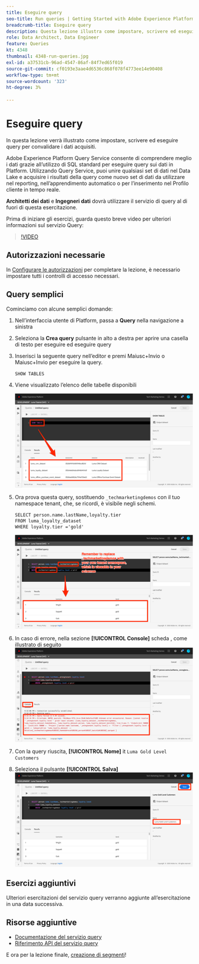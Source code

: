 ```yaml
---
title: Eseguire query
seo-title: Run queries | Getting Started with Adobe Experience Platform for Data Architects and Data Engineers
breadcrumb-title: Eseguire query
description: Questa lezione illustra come impostare, scrivere ed eseguire query per convalidare i dati acquisiti.
role: Data Architect, Data Engineer
feature: Queries
kt: 4348
thumbnail: 4348-run-queries.jpg
exl-id: a37531cb-96ad-4547-86af-84f7ed65f019
source-git-commit: cf0193e3aae4d6536c868f078f4773ee14e90408
workflow-type: tm+mt
source-wordcount: '323'
ht-degree: 3%

---
```


# Eseguire query

<!-- 15 min-->
In questa lezione verrà illustrato come impostare, scrivere ed eseguire query per convalidare i dati acquisiti.

Adobe Experience Platform Query Service consente di comprendere meglio i dati grazie all’utilizzo di SQL standard per eseguire query sui dati in Platform. Utilizzando Query Service, puoi unire qualsiasi set di dati nel Data Lake e acquisire i risultati della query come nuovo set di dati da utilizzare nel reporting, nell’apprendimento automatico o per l’inserimento nel Profilo cliente in tempo reale.

**Architetti dei dati** e **Ingegneri dati** dovrà utilizzare il servizio di query al di fuori di questa esercitazione.

Prima di iniziare gli esercizi, guarda questo breve video per ulteriori informazioni sul servizio Query:
>[!VIDEO](https://video.tv.adobe.com/v/29795?quality=12&learn=on)

## Autorizzazioni necessarie

In [Configurare le autorizzazioni](configure-permissions.md) per completare la lezione, è necessario impostare tutti i controlli di accesso necessari.

<!-- Settings > **[!UICONTROL Services]** > **[!UICONTROL Query Service]**
* Permission items Data Management > **[!UICONTROL View Datasets]** and  **[!UICONTROL Manage Datasets]**
* Permission item Sandboxes > `Luma Tutorial`
* User-role access to the `Luma Tutorial Platform` product profile
-->

## Query semplici

Cominciamo con alcune semplici domande:

1. Nell’interfaccia utente di Platform, passa a **Query** nella navigazione a sinistra
1. Seleziona la **Crea query** pulsante in alto a destra per aprire una casella di testo per eseguire ed eseguire query
1. Inserisci la seguente query nell’editor e premi Maiusc+Invio o Maiusc+Invio per eseguire la query.

   ```
   SHOW TABLES
   ```

1. Viene visualizzato l’elenco delle tabelle disponibili

   ![MOSTRA query TABLE](assets/queries-showTables.png)


1. Ora prova questa query, sostituendo `_techmarketingdemos` con il tuo namespace tenant, che, se ricordi, è visibile negli schemi.

   ```
   SELECT person.name.lastName,loyalty.tier
   FROM luma_loyalty_dataset
   WHERE loyalty.tier ='gold'
   ```

   ![SELEZIONARE i dati dal set di dati fedeltà](assets/queries-loyaltySelect.png)

1. In caso di errore, nella sezione **[!UICONTROL Console]** scheda , come illustrato di seguito
   ![Errore nella query](assets/queries-error.png)

1. Con la query riuscita, **[!UICONTROL Nome]** it `Luma Gold Level Customers`
1. Seleziona il pulsante **[!UICONTROL Salva]**
   ![Salvataggio della query](assets/queries-loyaltySelect-save.png)


<!--SELECT COUNT(DISTINCT (_techmarketingdemos.systemIdentifier.loyaltyId)) FROM luma_loyalty_dataset 


SELECT _techmarketingdemos.systemIdentifier.loyaltyId, COUNT(_techmarketingdemos.systemIdentifier.loyaltyId)
FROM luma_loyalty_dataset 
GROUP BY _techmarketingdemos.systemIdentifier.loyaltyId
HAVING COUNT(_techmarketingdemos.systemIdentifier.loyaltyId) > 1;-->

## Esercizi aggiuntivi

Ulteriori esercitazioni del servizio query verranno aggiunte all’esercitazione in una data successiva.
<!--
## Join Datasets

In this exercise, we will join two datasets `Luma Loyalty Dataset` and `Luma Offline Purchase` to get list of gold customers who have spend over $500 dollars in one purchase.

1. Create a new query
1. Copy and paste following query in query editor and execute, again replacing `_techmarketingdemos` with your own tenant namespace
    
    ```
    SELECT DISTINCT lopd.commerce.order.purchaseID as PurchaseId ,
        lld.person.name.firstName as LastName ,
        lld.person.name.lastName as LastName ,
        lopd.personalEmail.address as email,
        lopd.commerce.order.priceTotal as Total

    FROM luma_loyalty_dataset lld
    JOIN luma_offline_purchase_event_dataset lopd
    ON lopd._techmarketingdemos.systemIdentifier.loyaltyId = lld._techmarketingdemos.systemIdentifier.loyaltyId

    WHERE lld._techmarketingdemos.loyalty.level ='gold' AND lopd.commerce.order.priceTotal >500;
    ```

1. You should get list of Gold Customers who have spend over $500 in single purchase.

## Output datasets

1. Select on Output Dataset button
1. Provide name and description to the dataset
1. Save.
1. Go to **Datasets** under **Data Management** to find new dataset created.

-->
<!--Add content for Adobe Defined Functions-->

## Risorse aggiuntive

* [Documentazione del servizio query](https://experienceleague.adobe.com/docs/experience-platform/query/home.html?lang=it)
* [Riferimento API del servizio query](https://www.adobe.io/experience-platform-apis/references/query-service/)

E ora per la lezione finale, [creazione di segmenti](build-segments.md)!
